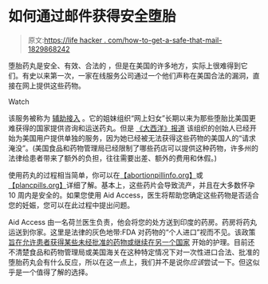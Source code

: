 # 如何通过邮件获得安全堕胎

> 原文:[https://life hacker . com/how-to-get-a-safe-that-mail-1829868242](https://lifehacker.com/how-to-get-a-safe-abortion-by-mail-1829868242)

堕胎药丸是安全、有效、合法的 ，但是在美国的许多地方，实际上很难得到它们。有史以来第一次，一家在线服务公司通过一个他们声称在美国合法的漏洞，直接在网上提供这些药物。

Watch

该服务被称为 [辅助接入](https://aidaccess.org/) 。它的姐妹组织“网上妇女”长期以来为那些堕胎比美国更难获得的国家提供咨询和运送药丸。但是 [《大西洋》报道](https://www.theatlantic.com/health/archive/2018/10/women-on-web-safe-abortion-mail/573322/) 该组织的创始人已经开始为美国用户提供单独的服务，因为她已经被无法获得这些药物的美国人的“请求淹没”。(美国食品和药物管理局已经限制了哪些药店可以提供这种药物，许多州的法律给患者带来了额外的负担，往往需要出差、额外的费用和休假。)

使用药丸的过程相当简单，你可以在[【abortionpillinfo.org】](https://abortionpillinfo.org/)或[【plancpills.org】](https://plancpills.org/home)详细了解。基本上，这些药片会导致流产，并且在大多数怀孕 10 周内是安全的。如果您使用 Aid Access，医生将帮助您确定这些药物是否适合您的妊娠，您可以在此过程中提出问题。

Aid Access 由一名荷兰医生负责，他会将您的处方送到印度的药房。药房将药丸运送到你家。这里是法律的灰色地带:FDA 对药物的“个人进口”视而不见。该政策 [旨在允许患者获得某些未经批准的药物或继续在另一个国家](https://www.fda.gov/aboutfda/transparency/basics/ucm194904.htm) 开始的护理。目前还不清楚食品和药物管理局或美国海关在这种特定情况下对一次性进口合法、批准的堕胎药丸会有什么反应，所以在这一点上，我们并不是说你*应该*尝试一下。但这似乎是一个值得了解的选择。